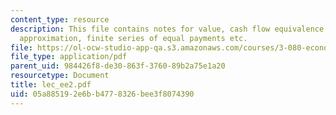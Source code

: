 ```yaml
---
content_type: resource
description: This file contains notes for value, cash flow equivalence, discount rate
  approximation, finite series of equal payments etc.
file: https://ol-ocw-studio-app-qa.s3.amazonaws.com/courses/3-080-economic-environmental-issues-in-materials-selection-fall-2005/05a885192e6bb4778326bee3f8074390_lec_ee2.pdf
file_type: application/pdf
parent_uid: 984426f8-de30-863f-3760-89b2a75e1a20
resourcetype: Document
title: lec_ee2.pdf
uid: 05a88519-2e6b-b477-8326-bee3f8074390
---
```

